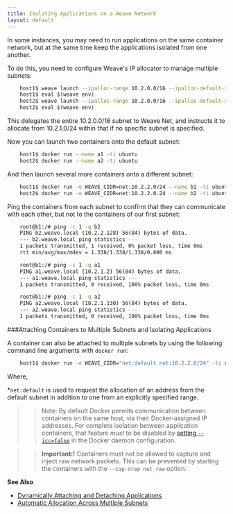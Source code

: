 ```yaml
---
title: Isolating Applications on a Weave Network
layout: default
---
```


In some instances, you may need to run applications on the same container network, but at the same time keep the applications isolated from one another.
 
To do this, you need to configure Weave's IP allocator to manage multiple subnets:

~~~bash
    host1$ weave launch --ipalloc-range 10.2.0.0/16 --ipalloc-default-subnet 10.2.1.0/24
    host1$ eval $(weave env)
    host2$ weave launch --ipalloc-range 10.2.0.0/16 --ipalloc-default-subnet 10.2.1.0/24 $HOST1
    host2$ eval $(weave env)
~~~

This delegates the entire 10.2.0.0/16 subnet to Weave Net, and instructs it to allocate from 10.2.1.0/24 within that if no specific subnet is specified. 

Now you can launch two containers onto the default subnet:

~~~bash
    host1$ docker run --name a1 -ti ubuntu
    host2$ docker run --name a2 -ti ubuntu
~~~

And then launch several more containers onto a different subnet:

~~~bash
    host1$ docker run -e WEAVE_CIDR=net:10.2.2.0/24 --name b1 -ti ubuntu
    host2$ docker run -e WEAVE_CIDR=net:10.2.2.0.24 --name b2 -ti ubuntu
~~~

Ping the containers from each subnet to confirm that they can communicate with each other, but not to the containers of our first subnet:

~~~bash
    root@b1:/# ping -c 1 -q b2
    PING b2.weave.local (10.2.2.128) 56(84) bytes of data.
    --- b2.weave.local ping statistics ---
    1 packets transmitted, 1 received, 0% packet loss, time 0ms
    rtt min/avg/max/mdev = 1.338/1.338/1.338/0.000 ms
~~~

~~~bash
    root@b1:/# ping -c 1 -q a1
    PING a1.weave.local (10.2.1.2) 56(84) bytes of data.
    --- a1.weave.local ping statistics ---
    1 packets transmitted, 0 received, 100% packet loss, time 0ms
~~~

~~~bash
    root@b1:/# ping -c 1 -q a2
    PING a2.weave.local (10.2.1.130) 56(84) bytes of data.
    --- a2.weave.local ping statistics ---
    1 packets transmitted, 0 received, 100% packet loss, time 0ms
~~~

###Attaching Containers to Multiple Subnets and Isolating Applications

A container can also be attached to multiple subnets by using the following command line arguments with `docker run`:

~~~bash
    host1$ docker run -e WEAVE_CIDR="net:default net:10.2.2.0/24" -ti ubuntu
~~~

Where,

 *`net:default` is used to request the allocation of an address from the default subnet in addition to one from an explicitly specified range.

>>Note: By default Docker permits communication between containers on the same host, via their Docker-assigned IP addresses. For complete isolation between application containers, that feature _must_ to be disabled by [setting `--icc=false`](https://docs.Docker.com/engine/userguide/networking/default_network/container-communication/#communication-between-containers) in the Docker daemon configuration. 

>>**Important:!** Containers must not be allowed to capture and inject raw network packets. This can be prevented by starting the containers with the `--cap-drop net_raw` option.

**See Also**

 * [Dynamically Attaching and Detaching Applications](/site/using-weave/dynamically-attach-containers.md)
 * [Automatic Allocation Across Multiple Subnets](/site/ipam/allocation-multi-ipam.md)
